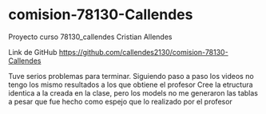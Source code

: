 # comision-78130-Callendes
Proyecto curso 78130_callendes
Cristian Allendes
 
Link de GitHub
https://github.com/callendes2130/comision-78130-Callendes

Tuve serios problemas para terminar. Siguiendo paso a paso los videos no tengo los mismo resultados a los que obtiene el profesor
Cree la etructura identica a la creada en la clase, pero los models no me generaron las tablas a pesar que fue hecho como espejo que lo realizado por el profesor
